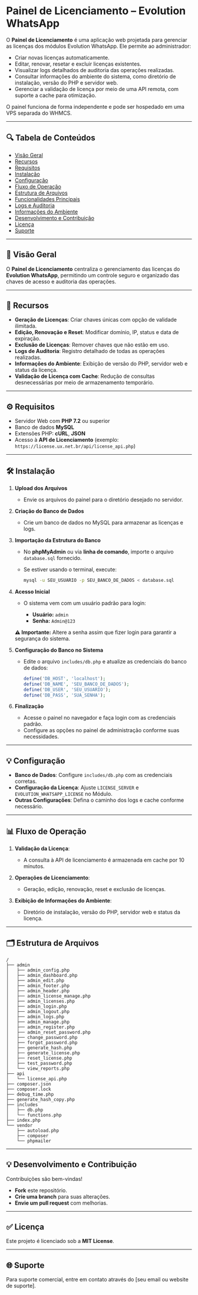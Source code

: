 # Painel de Licenciamento – Evolution WhatsApp

O **Painel de Licenciamento** é uma aplicação web projetada para gerenciar as licenças dos módulos Evolution WhatsApp. Ele permite ao administrador:

- Criar novas licenças automaticamente.
- Editar, renovar, resetar e excluir licenças existentes.
- Visualizar logs detalhados de auditoria das operações realizadas.
- Consultar informações do ambiente do sistema, como diretório de instalação, versão do PHP e servidor web.
- Gerenciar a validação de licença por meio de uma API remota, com suporte a cache para otimização.

O painel funciona de forma independente e pode ser hospedado em uma VPS separada do WHMCS.

---

## 🔍 Tabela de Conteúdos

- [Visão Geral](#visão-geral)
- [Recursos](#recursos)
- [Requisitos](#requisitos)
- [Instalação](#instalação)
- [Configuração](#configuração)
- [Fluxo de Operação](#fluxo-de-operação)
- [Estrutura de Arquivos](#estrutura-de-arquivos)
- [Funcionalidades Principais](#funcionalidades-principais)
- [Logs e Auditoria](#logs-e-auditoria)
- [Informações do Ambiente](#informações-do-ambiente)
- [Desenvolvimento e Contribuição](#desenvolvimento-e-contribuição)
- [Licença](#licença)
- [Suporte](#suporte)

---

## 📄 Visão Geral

O **Painel de Licenciamento** centraliza o gerenciamento das licenças do **Evolution WhatsApp**, permitindo um controle seguro e organizado das chaves de acesso e auditoria das operações.

---

## 🔧 Recursos

- **Geração de Licenças**: Criar chaves únicas com opção de validade ilimitada.
- **Edição, Renovação e Reset**: Modificar domínio, IP, status e data de expiração.
- **Exclusão de Licenças**: Remover chaves que não estão em uso.
- **Logs de Auditoria**: Registro detalhado de todas as operações realizadas.
- **Informações do Ambiente**: Exibição de versão do PHP, servidor web e status da licença.
- **Validação de Licença com Cache**: Redução de consultas desnecessárias por meio de armazenamento temporário.

---

## ⚙️ Requisitos

- Servidor Web com **PHP 7.2** ou superior
- Banco de dados **MySQL**
- Extensões PHP: **cURL**, **JSON**
- Acesso à **API de Licenciamento** (exemplo: `https://license.ux.net.br/api/license_api.php`)

---

## 🛠️ Instalação

1. **Upload dos Arquivos**
   - Envie os arquivos do painel para o diretório desejado no servidor.

2. **Criação do Banco de Dados**
   - Crie um banco de dados no MySQL para armazenar as licenças e logs.

3. **Importação da Estrutura do Banco**
   - No **phpMyAdmin** ou via **linha de comando**, importe o arquivo `database.sql` fornecido.
   - Se estiver usando o terminal, execute:
     
     ```sh
     mysql -u SEU_USUARIO -p SEU_BANCO_DE_DADOS < database.sql
     ```

4. **Acesso Inicial**
   - O sistema vem com um usuário padrão para login:
     
     - **Usuário:** `admin`
     - **Senha:** `Admin@123`

   **⚠️ Importante:** Altere a senha assim que fizer login para garantir a segurança do sistema.

5. **Configuração do Banco no Sistema**
   - Edite o arquivo `includes/db.php` e atualize as credenciais do banco de dados:
     
     ```php
     define('DB_HOST', 'localhost');
     define('DB_NAME', 'SEU_BANCO_DE_DADOS');
     define('DB_USER', 'SEU_USUARIO');
     define('DB_PASS', 'SUA_SENHA');
     ```

6. **Finalização**
   - Acesse o painel no navegador e faça login com as credenciais padrão.
   - Configure as opções no painel de administração conforme suas necessidades.

---

## 💡 Configuração

- **Banco de Dados**: Configure `includes/db.php` com as credenciais corretas.
- **Configuração da Licença**: Ajuste `LICENSE_SERVER` e `EVOLUTION_WHATSAPP_LICENSE` no Módulo.
- **Outras Configurações**: Defina o caminho dos logs e cache conforme necessário.

---

## 📊 Fluxo de Operação

1. **Validação da Licença**:
   - A consulta à API de licenciamento é armazenada em cache por 10 minutos.

2. **Operações de Licenciamento**:
   - Geração, edição, renovação, reset e exclusão de licenças.

3. **Exibição de Informações do Ambiente**:
   - Diretório de instalação, versão do PHP, servidor web e status da licença.

---

## 🗂️ Estrutura de Arquivos

```
/
├── admin
│   ├── admin_config.php
│   ├── admin_dashboard.php
│   ├── admin_edit.php
│   ├── admin_footer.php
│   ├── admin_header.php
│   ├── admin_license_manage.php
│   ├── admin_licenses.php
│   ├── admin_login.php
│   ├── admin_logout.php
│   ├── admin_logs.php
│   ├── admin_manage.php
│   ├── admin_register.php
│   ├── admin_reset_password.php
│   ├── change_password.php
│   ├── forgot_password.php
│   ├── generate_hash.php
│   ├── generate_license.php
│   ├── reset_license.php
│   ├── test_password.php
│   └── view_reports.php
├── api
│   └── license_api.php
├── composer.json
├── composer.lock
├── debug_time.php
├── generate_hash_copy.php
├── includes
│   ├── db.php
│   └── functions.php
├── index.php
└── vendor
    ├── autoload.php
    ├── composer
    └── phpmailer
```

---

## 💡 Desenvolvimento e Contribuição

Contribuições são bem-vindas!
- **Fork** este repositório.
- **Crie uma branch** para suas alterações.
- **Envie um pull request** com melhorias.

---

## ✅ Licença

Este projeto é licenciado sob a **MIT License**.

---

## 🌐 Suporte

Para suporte comercial, entre em contato através do [seu email ou website de suporte].

